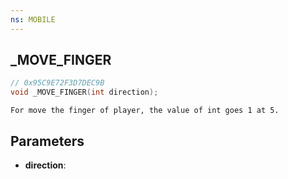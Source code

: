 ```yaml
---
ns: MOBILE
---
```

## _MOVE_FINGER

```c
// 0x95C9E72F3D7DEC9B
void _MOVE_FINGER(int direction);
```

```
For move the finger of player, the value of int goes 1 at 5.  
```

## Parameters
* **direction**: 

